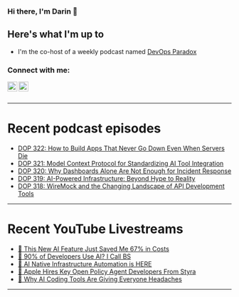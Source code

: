### Hi there, I'm Darin 👋

## Here's what I'm up to
- I'm the co-host of a weekly podcast named [DevOps Paradox][dop-website]

### Connect with me:

[<img align="left" alt="darinpope | X" width="22px" src="https://cdn.jsdelivr.net/npm/simple-icons@v3/icons/twitter.svg" />][twitter]
[<img align="left" alt="darinpope | LinkedIn" width="22px" src="https://cdn.jsdelivr.net/npm/simple-icons@v3/icons/linkedin.svg" />][linkedin]

<br />
<br />

---

# Recent podcast episodes
<!-- BLOG-POST-LIST:START -->
- [DOP 322: How to Build Apps That Never Go Down Even When Servers Die](https://www.devopsparadox.com/episodes/how-to-build-apps-that-never-go-down-even-when-servers-die-322/)
- [DOP 321: Model Context Protocol for Standardizing AI Tool Integration](https://www.devopsparadox.com/episodes/model-context-protocol-for-standardizing-ai-tool-integration-321/)
- [DOP 320: Why Dashboards Alone Are Not Enough for Incident Response](https://www.devopsparadox.com/episodes/why-dashboards-alone-are-not-enough-for-incident-response-320/)
- [DOP 319: AI-Powered Infrastructure: Beyond Hype to Reality](https://www.devopsparadox.com/episodes/ai-powered-infrastructure-beyond-hype-to-reality-319/)
- [DOP 318: WireMock and the Changing Landscape of API Development Tools](https://www.devopsparadox.com/episodes/wiremock-and-the-changing-landscape-of-api-development-tools-318/)
<!-- BLOG-POST-LIST:END -->

---

# Recent YouTube Livestreams
<!-- YOUTUBE:START -->
- [🔴 This New AI Feature Just Saved Me 67% in Costs](https://www.youtube.com/watch?v=2dVjongcA0M)
- [🔴 90% of Developers Use AI? I Call BS](https://www.youtube.com/watch?v=pfxIT4TKVeI)
- [🔴 AI Native Infrastructure Automation is HERE](https://www.youtube.com/watch?v=ccRQcpRPJ-4)
- [🔴 Apple Hires Key Open Policy Agent Developers From Styra](https://www.youtube.com/watch?v=O_pS_S8LpgY)
- [🔴 Why AI Coding Tools Are Giving Everyone Headaches](https://www.youtube.com/watch?v=KaVz6sXTUJw)
<!-- YOUTUBE:END -->

---


[website]: https://www.darinpope.com/
[twitter]: https://twitter.com/darinpope
[youtube]: https://youtube.com/darinpope
[instagram]: https://instagram.com/darinpope
[linkedin]: https://linkedin.com/in/darinpope
[cloudbees-website]: https://www.cloudbees.com/
[dop-website]: https://www.devopsparadox.com/

<!--
**darinpope/darinpope** is a ✨ _special_ ✨ repository because its `README.md` (this file) appears on your GitHub profile.

Here are some ideas to get you started:

- 🔭 I’m currently working on ...
- 🌱 I’m currently learning ...
- 👯 I’m looking to collaborate on ...
- 🤔 I’m looking for help with ...
- 💬 Ask me about ...
- 📫 How to reach me: ...
- 😄 Pronouns: ...
- ⚡ Fun fact: ...
-->
